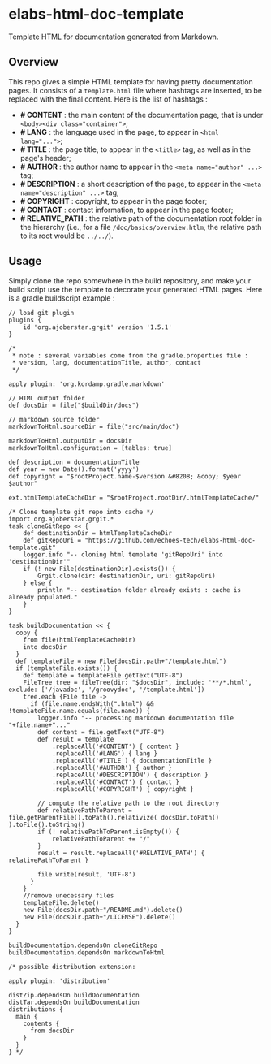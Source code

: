# elabs-html-doc-template
Template HTML for documentation generated from Markdown.

## Overview

This repo gives a simple HTML template for having pretty documentation pages. It consists of a ```template.html``` file where hashtags are inserted, to be replaced with the final content. Here is the list of hashtags :

 - **\# CONTENT** : the main content of the documentation page, that is under ```<body><div class="container">```;
 - **\# LANG** : the language used in the page, to appear in ```<html lang="...">```;
 - **\# TITLE** : the page title, to appear in the ```<title>``` tag, as well as in the page's header;
 - **\# AUTHOR** : the author name to appear in the ```<meta name="author" ...>``` tag;
 - **\# DESCRIPTION** : a short description of the page, to appear in the ```<meta name="description" ...>``` tag;
 - **\# COPYRIGHT** : copyright, to appear in the page footer;
 - **\# CONTACT** : contact information, to appear in the page footer;
 - **\# RELATIVE_PATH** : the relative path of the documentation root folder in the hierarchy (i.e., for a file ```/doc/basics/overview.htlm```, the relative path to its root would be ```../../```).

## Usage

Simply clone the repo somewhere in the build repository, and make your build script use the template to decorate your generated HTML pages. Here is a gradle buildscript example :

	// load git plugin
	plugins {
		id 'org.ajoberstar.grgit' version '1.5.1'
	}

	/* 
	 * note : several variables come from the gradle.properties file : 
	 * version, lang, documentationTitle, author, contact
	 */

	apply plugin: 'org.kordamp.gradle.markdown'

	// HTML output folder
	def docsDir = file("$buildDir/docs")

	// markdown source folder
	markdownToHtml.sourceDir = file("src/main/doc")

	markdownToHtml.outputDir = docsDir
	markdownToHtml.configuration = [tables: true]

	def description = documentationTitle
	def year = new Date().format('yyyy')
	def copyright = "$rootProject.name-$version &#8208; &copy; $year $author"

	ext.htmlTemplateCacheDir = "$rootProject.rootDir/.htmlTemplateCache/"

	/* Clone template git repo into cache */
	import org.ajoberstar.grgit.*
	task cloneGitRepo << {
		def destinationDir = htmlTemplateCacheDir
		def gitRepoUri = "https://github.com/echoes-tech/elabs-html-doc-template.git"
		logger.info "-- cloning html template 'gitRepoUri' into 'destinationDir'"
		if (! new File(destinationDir).exists()) {
			Grgit.clone(dir: destinationDir, uri: gitRepoUri)
		} else {
			println "-- destination folder already exists : cache is already populated."
		}
	}

	task buildDocumentation << {
	  copy {
		from file(htmlTemplateCacheDir)
		into docsDir
	  }
	  def templateFile = new File(docsDir.path+"/template.html")
	  if (templateFile.exists()) {
		def template = templateFile.getText("UTF-8")
		FileTree tree = fileTree(dir: "$docsDir", include: '**/*.html', exclude: ['/javadoc', '/groovydoc', '/template.html'])
		tree.each {File file ->
		  if (file.name.endsWith(".html") && !templateFile.name.equals(file.name)) {
			logger.info "-- processing markdown documentation file "+file.name+"..."
			def content = file.getText("UTF-8")
			def result = template
				.replaceAll('#CONTENT') { content }
				.replaceAll('#LANG') { lang }
				.replaceAll('#TITLE') { documentationTitle }
				.replaceAll('#AUTHOR') { author }
				.replaceAll('#DESCRIPTION') { description }
				.replaceAll('#CONTACT') { contact }
				.replaceAll('#COPYRIGHT') { copyright }
			
			// compute the relative path to the root directory
			def relativePathToParent = file.getParentFile().toPath().relativize( docsDir.toPath() ).toFile().toString()
			if (! relativePathToParent.isEmpty()) {
				relativePathToParent += "/"
			}
			result = result.replaceAll('#RELATIVE_PATH') { relativePathToParent }
			
			file.write(result, 'UTF-8')
		  }
		}
		//remove unecessary files
		templateFile.delete()
		new File(docsDir.path+"/README.md").delete()
		new File(docsDir.path+"/LICENSE").delete()
	  }
	}

	buildDocumentation.dependsOn cloneGitRepo
	buildDocumentation.dependsOn markdownToHtml

	/* possible distribution extension:

	apply plugin: 'distribution'

	distZip.dependsOn buildDocumentation
	distTar.dependsOn buildDocumentation
	distributions {
	  main {
		contents {
		  from docsDir
		}
	  }
	} */
